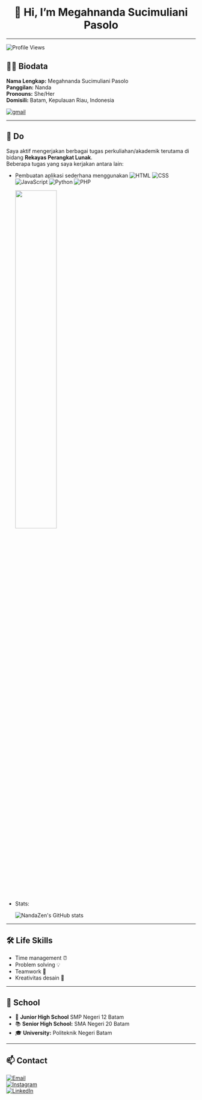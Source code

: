 <h1 align="center"> 👋 Hi, I’m Megahnanda Sucimuliani Pasolo </h1>

---
![Profile Views](https://komarev.com/ghpvc/?username=NandaZen&color=blue&style=flat-square)
## 🧍‍♀️ Biodata
**Nama Lengkap:** Megahnanda Sucimuliani Pasolo  
**Panggilan:** Nanda  
**Pronouns:** She/Her  
**Domisili:** Batam, Kepulauan Riau, Indonesia

<a href="mailto:megahnandasp@gmail.com">
  <img src="https://img.icons8.com/ios-filled/30/gmail.png" alt="gmail"/>
</a>

---

## 📝 Do
Saya aktif mengerjakan berbagai tugas perkuliahan/akademik terutama di bidang **Rekayas Perangkat Lunak**.  
Beberapa tugas yang saya kerjakan antara lain:
- Pembuatan aplikasi sederhana menggunakan ![HTML](https://img.shields.io/badge/HTML5-E34F26?logo=html5&logoColor=white&style=for-the-badge) ![CSS](https://img.shields.io/badge/CSS3-1572B6?logo=css3&logoColor=white&style=for-the-badge) ![JavaScript](https://img.shields.io/badge/JavaScript-F7DF1E?logo=javascript&logoColor=black&style=for-the-badge) ![Python](https://img.shields.io/badge/Python-3776AB?logo=python&logoColor=white&style=for-the-badge) ![PHP](https://img.shields.io/badge/PHP-3776AB?logo=PHP&logoColor=white&style=for-the-badge)

  <img src="https://github-readme-stats.vercel.app/api/top-langs/?username=NandaZen&layout=compact&theme=tokyonight" width="48%" /> 
- Stats:

  ![NandaZen's GitHub stats](https://github-readme-stats.vercel.app/api?username=NandaZen&show_icons=true&theme=radical)


---

## 🛠️ Life Skills  
- Time management ⏰   
- Problem solving 💡  
- Teamwork 🤝  
- Kreativitas desain 🎨  

---

## 🏫 School  
- 📙 **Junior High School** SMP Negeri 12 Batam
- 📚 **Senior High School:** SMA Negeri 20 Batam
- 🎓 **University:**  Politeknik Negeri Batam 

--- 

## 📫 Contact

[![Email](https://img.shields.io/badge/Gmail-red?logo=gmail&logoColor=white&style=for-the-badge)](mailto:megahnandasp@gmail.com)  
[![Instagram](https://img.shields.io/badge/Instagram-purple?logo=instagram&logoColor=white&style=for-the-badge)](https://instagram.com/megnansp)  
[![LinkedIn](https://img.shields.io/badge/LinkedIn-blue?logo=linkedin&logoColor=white&style=for-the-badge)](https://linkedin.com/in/megahnanda-sucimuliani-pasolo-a21934357)
